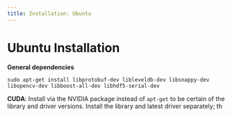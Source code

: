```yaml
---
title: Installation: Ubuntu
---
```


# Ubuntu Installation

**General dependencies**

    sudo apt-get install libprotobuf-dev libleveldb-dev libsnappy-dev libopencv-dev libboost-all-dev libhdf5-serial-dev

**CUDA**: Install via the NVIDIA package instead of `apt-get` to be certain of the library and driver versions.
Install the library and latest driver separately; th
